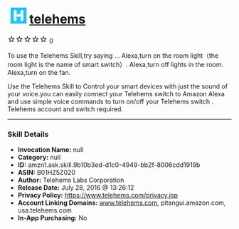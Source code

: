 # &nbsp;<img src="skill_icon" alt="telehems icon" width="36"> [telehems](http://alexa.amazon.com/#skills/amzn1.ask.skill.9b10b3ed-d1c0-4949-bb2f-8006cdd1919b)
![0 stars](../../images/ic_star_border_black_18dp_1x.png)![0 stars](../../images/ic_star_border_black_18dp_1x.png)![0 stars](../../images/ic_star_border_black_18dp_1x.png)![0 stars](../../images/ic_star_border_black_18dp_1x.png)![0 stars](../../images/ic_star_border_black_18dp_1x.png) 0

To use the Telehems Skill,try saying …
Alexa,turn on the room light（the room light is the name of smart switch）.
Alexa,turn off lights in the room.
Alexa,turn on the fan.

Use the Telehems Skill to Control your smart devices with just the sound of your voice.you can easily connect your Telehems switch to Amazon Alexa and use simple voice commands to turn on/off your Telehems switch . 
Telehems account and switch required.

***

### Skill Details

* **Invocation Name:** null
* **Category:** null
* **ID:** amzn1.ask.skill.9b10b3ed-d1c0-4949-bb2f-8006cdd1919b
* **ASIN:** B01HZ5Z020
* **Author:** Telehems Labs Corporation
* **Release Date:** July 28, 2016 @ 13:26:12
* **Privacy Policy:** https://www.telehems.com/privacy.jsp
* **Account Linking Domains:** www.telehems.com, pitangui.amazon.com, usa.telehems.com
* **In-App Purchasing:** No
